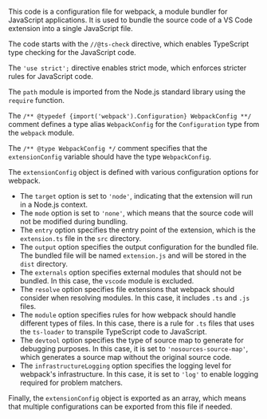 This code is a configuration file for webpack, a module bundler for JavaScript applications. It is used to bundle the source code of a VS Code extension into a single JavaScript file.

The code starts with the `//@ts-check` directive, which enables TypeScript type checking for the JavaScript code.

The `'use strict';` directive enables strict mode, which enforces stricter rules for JavaScript code.

The `path` module is imported from the Node.js standard library using the `require` function.

The `/** @typedef {import('webpack').Configuration} WebpackConfig **/` comment defines a type alias `WebpackConfig` for the `Configuration` type from the `webpack` module.

The `/** @type WebpackConfig */` comment specifies that the `extensionConfig` variable should have the type `WebpackConfig`.

The `extensionConfig` object is defined with various configuration options for webpack.

- The `target` option is set to `'node'`, indicating that the extension will run in a Node.js context.
- The `mode` option is set to `'none'`, which means that the source code will not be modified during bundling.
- The `entry` option specifies the entry point of the extension, which is the `extension.ts` file in the `src` directory.
- The `output` option specifies the output configuration for the bundled file. The bundled file will be named `extension.js` and will be stored in the `dist` directory.
- The `externals` option specifies external modules that should not be bundled. In this case, the `vscode` module is excluded.
- The `resolve` option specifies file extensions that webpack should consider when resolving modules. In this case, it includes `.ts` and `.js` files.
- The `module` option specifies rules for how webpack should handle different types of files. In this case, there is a rule for `.ts` files that uses the `ts-loader` to transpile TypeScript code to JavaScript.
- The `devtool` option specifies the type of source map to generate for debugging purposes. In this case, it is set to `'nosources-source-map'`, which generates a source map without the original source code.
- The `infrastructureLogging` option specifies the logging level for webpack's infrastructure. In this case, it is set to `'log'` to enable logging required for problem matchers.

Finally, the `extensionConfig` object is exported as an array, which means that multiple configurations can be exported from this file if needed.